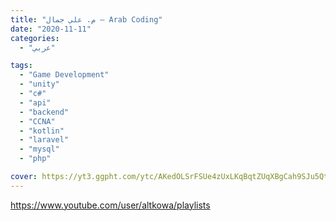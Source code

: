 ```yaml
---
title: "م. علي جمال – Arab Coding"
date: "2020-11-11"
categories:
  - "عربي"

tags:
  - "Game Development"
  - "unity"
  - "c#"
  - "api"
  - "backend"
  - "CCNA"
  - "kotlin"
  - "laravel"
  - "mysql"
  - "php"

cover: https://yt3.ggpht.com/ytc/AKedOLSrFSUe4zUxLKqBqtZUqXBgCah9SJu5QtxlLzqU=s176-c-k-c0x00ffffff-no-rj
---
```


https://www.youtube.com/user/altkowa/playlists
